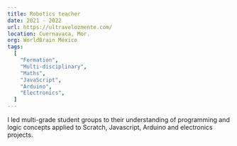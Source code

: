 ```yaml
---
title: Robotics teacher
date: 2021 - 2022
url: https://ultravelozmente.com/
location: Cuernavaca, Mor.
org: WorldBrain México
tags:
  [
    "Formation",
    "Multi-disciplinary",
    "Maths",
    "JavaScript",
    "Arduino",
    "Electronics",
  ]
---
```


I led multi-grade student groups to their understanding of programming and logic concepts applied to Scratch, Javascript, Arduino and electronics projects.
